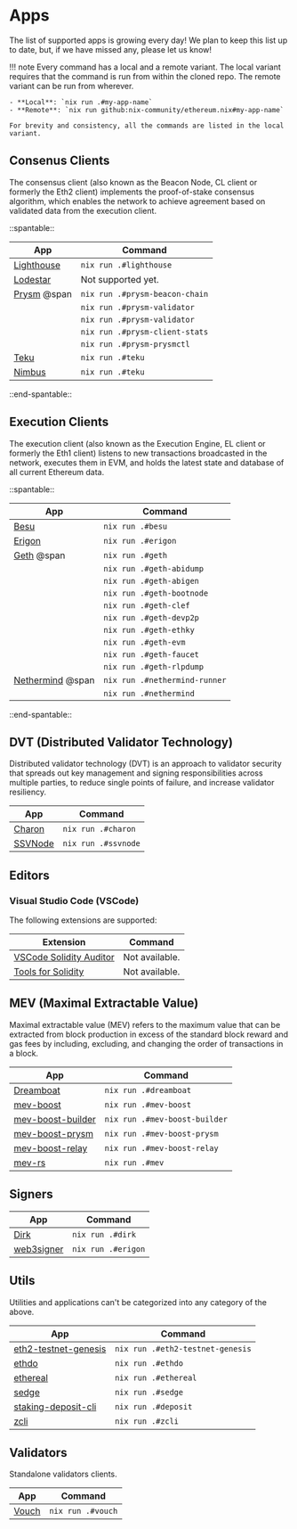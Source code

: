# Apps

The list of supported apps is growing every day! We plan to keep this list up to date, but, if we have missed any, please let us know!

!!! note
    Every command has a local and a remote variant. The local variant requires that the command is run from within the cloned repo. The remote variant can be run from wherever.

    - **Local**: `nix run .#my-app-name`
    - **Remote**: `nix run github:nix-community/ethereum.nix#my-app-name`

    For brevity and consistency, all the commands are listed in the local variant.

## Consenus Clients

The consensus client (also known as the Beacon Node, CL client or formerly the Eth2 client) implements the proof-of-stake consensus algorithm, which enables the network to achieve agreement based on validated data from the execution client.

::spantable::

| App                                                           | Command                        |
| ------------------------------------------------------------- | ------------------------------ |
| [Lighthouse](https://lighthouse.sigmaprime.io/)               | `nix run .#lighthouse`         |
| [Lodestar](https://lodestar.chainsafe.io/)                    | Not supported yet.             |
| [Prysm](https://prysmaticlabs.com/) @span                     | `nix run .#prysm-beacon-chain` |
|                                                               | `nix run .#prysm-validator`    |
|                                                               | `nix run .#prysm-validator`    |
|                                                               | `nix run .#prysm-client-stats` |
|                                                               | `nix run .#prysm-prysmctl`     |
| [Teku](https://consensys.net/knowledge-base/ethereum-2/teku/) | `nix run .#teku`               |
| [Nimbus](https://github.com/status-im/nimbus-eth2)            | `nix run .#teku`               |

::end-spantable::

## Execution Clients

The execution client (also known as the Execution Engine, EL client or formerly the Eth1 client) listens to new transactions broadcasted in the network, executes them in EVM, and holds the latest state and database of all current Ethereum data.

::spantable::

| App                                             | Command                                                 |
| ----------------------------------------------- | ------------------------------------------------------- |
| [Besu](https://besu.hyperledger.org/en/stable/) | `nix run .#besu`                                        |
| [Erigon](https://github.com/ledgerwatch/erigon) | `nix run .#erigon`                                      |
| [Geth](https://geth.ethereum.org/) @span        | `nix run .#geth`                                        |
|                                                 | `nix run .#geth-abidump`                                |
|                                                 | `nix run .#geth-abigen`                                 |
|                                                 | `nix run .#geth-bootnode`                               |
|                                                 | `nix run .#geth-clef`                                   |
|                                                 | `nix run .#geth-devp2p`                                 |
|                                                 | `nix run .#geth-ethky`                                  |
|                                                 | `nix run .#geth-evm`                                    |
|                                                 | `nix run .#geth-faucet`                                 |
|                                                 | `nix run .#geth-rlpdump`                                |
| [Nethermind](https://nethermind.io/) @span      | `nix run .#nethermind-runner`                           |
|                                                 | `nix run .#nethermind`                                  |

::end-spantable::

## DVT (Distributed Validator Technology)

Distributed validator technology (DVT) is an approach to validator security that spreads out key management and signing responsibilities across multiple parties, to reduce single points of failure, and increase validator resiliency.

| App                                                | Command             |
| -------------------------------------------------- | ------------------- |
| [Charon](https://docs.obol.tech/docs/charon/intro) | `nix run .#charon`  |
| [SSVNode](https://github.com/bloxapp/ssv)          | `nix run .#ssvnode` |

## Editors

### Visual Studio Code (VSCode)

The following extensions are supported:

| Extension                                                                           | Command        |
| ----------------------------------------------------------------------------------- | -------------- |
| [VSCode Solidity Auditor](https://github.com/ConsenSys/vscode-solidity-auditor)     | Not available. |
| [Tools for Solidity](https://github.com/Ackee-Blockchain/tools-for-solidity-vscode) | Not available. |

## MEV (Maximal Extractable Value)

Maximal extractable value (MEV) refers to the maximum value that can be extracted from block production in excess of the standard block reward and gas fees by including, excluding, and changing the order of transactions in a block.

| App                                                             | Command                       |
| --------------------------------------------------------------- | ----------------------------- |
| [Dreamboat](https://github.com/blocknative/dreamboat)           | `nix run .#dreamboat`         |
| [mev-boost](https://github.com/flashbots/mev-boost)             | `nix run .#mev-boost`         |
| [mev-boost-builder](https://github.com/flashbots/builder)       | `nix run .#mev-boost-builder` |
| [mev-boost-prysm](https://github.com/flashbots/prysm)           | `nix run .#mev-boost-prysm`   |
| [mev-boost-relay](https://github.com/flashbots/mev-boost-relay) | `nix run .#mev-boost-relay`   |
| [mev-rs](https://github.com/ralexstokes/mev-rs)                 | `nix run .#mev`               |

## Signers

| App                                                   | Command            |
| ----------------------------------------------------- | ------------------ |
| [Dirk](https://github.com/attestantio/dirk)           | `nix run .#dirk`   |
| [web3signer](https://github.com/ConsenSys/web3signer) | `nix run .#erigon` |

## Utils

Utilities and applications can't be categorized into any category of the above.

| App                                                                         | Command                          |
| --------------------------------------------------------------------------- | -------------------------------- |
| [eth2-testnet-genesis](https://github.com/protolambda/eth2-testnet-genesis) | `nix run .#eth2-testnet-genesis` |
| [ethdo](https://github.com/wealdtech/ethdo)                                 | `nix run .#ethdo`                |
| [ethereal](https://github.com/wealdtech/ethereal)                           | `nix run .#ethereal`             |
| [sedge](https://github.com/NethermindEth/sedge)                             | `nix run .#sedge`                |
| [staking-deposit-cli](https://github.com/ethereum/staking-deposit-cli)      | `nix run .#deposit`              |
| [zcli](https://github.com/protolambda/zcli)                                 | `nix run .#zcli`                 |

## Validators

Standalone validators clients.

| App                                            | Command           |
| ---------------------------------------------- | ----------------- |
| [Vouch](https://github.com/attestantio/vouch/) | `nix run .#vouch` |

